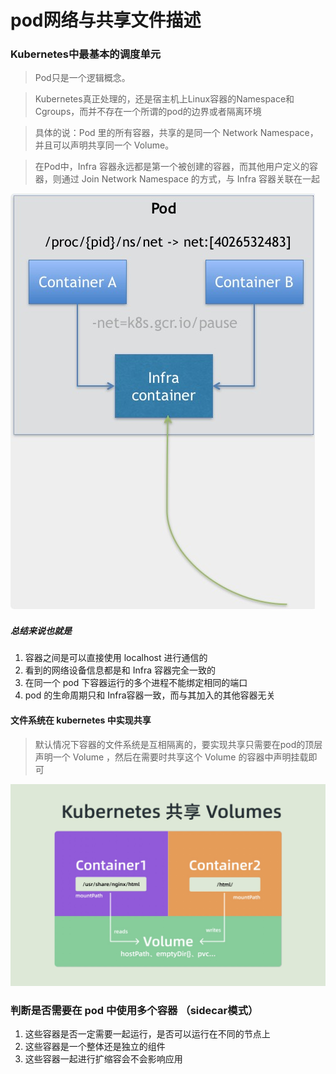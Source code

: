 # pod网络与共享文件描述

### Kubernetes中最基本的调度单元

> Pod只是一个逻辑概念。

> Kubernetes真正处理的，还是宿主机上Linux容器的Namespace和Cgroups，而并不存在一个所谓的pod的边界或者隔离环境

> 具体的说：Pod 里的所有容器，共享的是同一个 Network Namespace，并且可以声明共享同一个 Volume。

> 在Pod中，Infra 容器永远都是第一个被创建的容器，而其他用户定义的容器，则通过 Join Network Namespace 的方式，与 Infra 容器关联在一起

![container_join_to_infra-network left](../img/container_join_to_infra-network.jpg)



##### 总结来说也就是

1. 容器之间是可以直接使用 localhost 进行通信的
2. 看到的网络设备信息都是和 Infra 容器完全一致的
3. 在同一个 pod 下容器运行的多个进程不能绑定相同的端口
4. pod 的生命周期只和 Infra容器一致，而与其加入的其他容器无关



#### 文件系统在 kubernetes 中实现共享

> 默认情况下容器的文件系统是互相隔离的，要实现共享只需要在pod的顶层声明一个 Volume ，然后在需要时共享这个 Volume 的容器中声明挂载即可

<img src="../img/container_share_filesystem.jpg" alt="container_share_filesystem" style="zoom:50%;" />

### 判断是否需要在 pod 中使用多个容器 （sidecar模式）

1. 这些容器是否一定需要一起运行，是否可以运行在不同的节点上
2. 这些容器是一个整体还是独立的组件
3. 这些容器一起进行扩缩容会不会影响应用



























